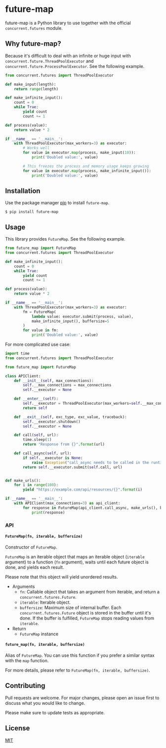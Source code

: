 # future-map

future-map is a Python library to use together with the official `concurrent.futures` module.

## Why future-map?

Because it's difficult to deal with an infinite or huge input with `concurrent.future.ThreadPoolExecutor` and `concurrent.future.ProcessPoolExecutor`. See the following example.

```python
from concurrent.futures import ThreadPoolExecutor

def make_input(length):
    return range(length)

def make_infinite_input():
    count = 0
    while True:
        yield count
        count += 1

def process(value):
    return value * 2

if __name__ == '__main__':
    with ThreadPoolExecutor(max_workers=3) as executor:
        # Works well
        for value in executor.map(process, make_input(10)):
            print('Doubled value:', value)

        # This freezes the process and memory usage keeps growing
        for value in executor.map(process, make_infinite_input()):
            print('Doubled value:', value)
```

## Installation

Use the package manager [pip](https://pip.pypa.io/en/stable/) to install `future-map`.

    $ pip install future-map

## Usage

This library provides `FutureMap`. See the following example.

```python
from future_map import FutureMap
from concurrent.futures import ThreadPoolExecutor

def make_infinite_input():
    count = 0
    while True:
        yield count
        count += 1

def process(value):
    return value * 2

if __name__ == '__main__':
    with ThreadPoolExecutor(max_workers=3) as executor:
        fm = FutureMap(
            lambda value: executor.submit(process, value),
            make_infinite_input(), buffersize=5
        )
        for value in fm:
            print('Doubled value:', value)
```

For more complicated use case:


```python
import time
from concurrent.futures import ThreadPoolExecutor

from future_map import FutureMap

class APIClient:
    def __init__(self, max_connections):
        self.__max_connections = max_connections
        self.__executor = None

    def __enter__(self):
        self.__executor = ThreadPoolExecutor(max_workers=self.__max_connections)
        return self

    def __exit__(self, exc_type, exc_value, traceback):
        self.__executor.shutdown()
        self.__executor = None

    def call(self, url):
        time.sleep(1)
        return "Response from {}".format(url)

    def call_async(self, url):
        if self.__executor is None:
            raise Exception("call_async needs to be called in the runtime context with this APIClient")
        return self.__executor.submit(self.call, url)


def make_urls():
    for i in range(100):
        yield "https://example.com/api/resources/{}".format(i)

if __name__ == '__main__':
    with APIClient(max_connections=3) as api_client:
        for response in FutureMap(api_client.call_async, make_urls(), buffersize=5):
            print(response)
```

### API

#### `FutureMap(fn, iterable, buffersize)`

Constructor of `FutureMap`.

`FutureMap` is an iterable object that maps an iterable object (`iterable` argument) to a function (`fn` argument), waits until each future object is done, and yields each result.

Please note that this object will yield unordered results.

- Arguments
  - `fn`: Callable object that takes an argument from iterable, and return a `concurrent.futures.Future`.
  - `iterable`: Iterable object.
  - `buffersize`: Maximum size of internal buffer. Each `concurrent.futures.Future` object is stored in the buffer until it's done. If the buffer is fulfilled, `FutureMap` stops reading values from `iterable`.
- Return
  - `FutureMap` instance

#### `future_map(fn, iterable, buffersize)`

Alias of `FutureMap`. You can use this function if you prefer a similar syntax with the `map` function.

For more details, please refer to `FutureMap(fn, iterable, buffersize)`.

## Contributing
Pull requests are welcome. For major changes, please open an issue first to discuss what you would like to change.

Please make sure to update tests as appropriate.

## License
[MIT](https://choosealicense.com/licenses/mit/)
